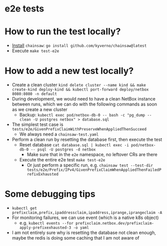 # e2e tests

# How to run the test locally?

- [Install](https://kyverno.github.io/chainsaw/latest/quick-start/install/) `chainsaw`: `go install github.com/kyverno/chainsaw@latest`
- Execute `make test-e2e`

# How to add a new test locally?

- Create a clean cluster `kind delete cluster --name kind && make create-kind deploy-kind && kubectl port-forward deploy/netbox 8080:8080 -n default`
- During development, we would need to have a clean NetBox instance between runs, which we can do with the following commands as soon as we create a new cluster
    - Backup: `kubectl exec pod/netbox-db-0 -- bash -c "pg_dump --clean -U postgres netbox" > database.sql`
- The simplest test case is `tests/e2e/GivenPrefixClaimWithPreserveWhenAppliedThenSucceed`
    - We always need a `chainsaw-test.yaml`
- Perform a clean run by resetting the database first, then execute the test   
    - Reset database `cat database.sql | kubectl exec -i pod/netbox-db-0 -- psql -U postgres -d netbox`
        - Make sure that in the `e2e` namespace, no leftover CRs are there
    - Execute the entire e2e test `make test-e2e`
        - Or just perform a specific run, e.g. `chainsaw test --test-dir tests/e2e/Prefix/IPv4/GivenPrefixClaimWhenAppliedThenFailedPrefixExhausted`

# Some debugging tips

- `kubectl get prefixclaim,prefix,ipaddressclaim,ipaddress,iprange,iprangeclaim -A`
- For monitoring failures, we can use event (which is a native k8s object)
   - e.g. `kubectl events --for prefixclaim.netbox.dev/prefixclaim-apply-prefixexhausted-3 -o yaml`
- I am not entirely sure why is resetting the database not clean enough, maybe the redis is doing some caching that I am not aware of
